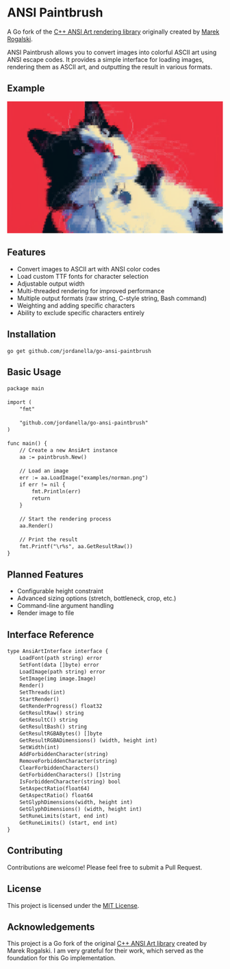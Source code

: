 # ANSI Paintbrush

A Go fork of the [C++ ANSI Art rendering library](https://github.com/mafik/ansi-art) originally created by [Marek Rogalski](https://github.com/mafik).

ANSI Paintbrush allows you to convert images into colorful ASCII art using ANSI escape codes. It provides a simple interface for loading images, rendering them as ASCII art, and outputting the result in various formats.

## Example

![Example Output](docs/norman.png)

## Features

- Convert images to ASCII art with ANSI color codes
- Load custom TTF fonts for character selection
- Adjustable output width
- Multi-threaded rendering for improved performance
- Multiple output formats (raw string, C-style string, Bash command)
- Weighting and adding specific characters
- Ability to exclude specific characters entirely

## Installation

```
go get github.com/jordanella/go-ansi-paintbrush
```

## Basic Usage

```
package main

import (
    "fmt"

    "github.com/jordanella/go-ansi-paintbrush"
)

func main() {
    // Create a new AnsiArt instance
    aa := paintbrush.New()

    // Load an image
    err := aa.LoadImage("examples/norman.png")
	if err != nil {
		fmt.Println(err)
		return
	}

	// Start the rendering process
	aa.Render()

    // Print the result
    fmt.Printf("\r%s", aa.GetResultRaw())
}
```

## Planned Features

- Configurable height constraint
- Advanced sizing options (stretch, bottleneck, crop, etc.)
- Command-line argument handling
- Render image to file

## Interface Reference

```
type AnsiArtInterface interface {
    LoadFont(path string) error
    SetFont(data []byte) error
    LoadImage(path string) error
    SetImage(img image.Image)
    Render()
    SetThreads(int)
    StartRender()
    GetRenderProgress() float32
    GetResultRaw() string
    GetResultC() string
    GetResultBash() string
    GetResultRGBABytes() []byte
    GetResultRGBADimensions() (width, height int)
    SetWidth(int)
    AddForbiddenCharacter(string)
    RemoveForbiddenCharacter(string)
    ClearForbiddenCharacters()
    GetForbiddenCharacters() []string
    IsForbiddenCharacter(string) bool
    SetAspectRatio(float64)
    GetAspectRatio() float64
    SetGlyphDimensions(width, height int)
    GetGlyphDimensions() (width, height int)
    SetRuneLimits(start, end int)
    GetRuneLimits() (start, end int)
}
```

## Contributing

Contributions are welcome! Please feel free to submit a Pull Request.

## License

This project is licensed under the [MIT License](LICENSE).

## Acknowledgements

This project is a Go fork of the original [C++ ANSI Art library](https://github.com/mafik/ansi-art) created by Marek Rogalski. I am very grateful for their work, which served as the foundation for this Go implementation.
